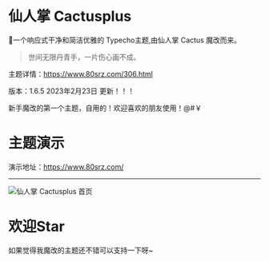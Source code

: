 # 仙人掌 Cactusplus
🌵一个响应式干净和简洁优雅的 Typecho主题,由仙人掌 Cactus 魔改而来。

>世间无限丹青手，一片伤心画不成。


主题详情：https://www.80srz.com/306.html

版本：1.6.5  2023年2月23日  更新！！！

新手魔改的第一个主题，自用的！欢迎喜欢的朋友使用！@#￥


# 主题演示

演示地址：https://www.80srz.com/

----
![仙人掌 Cactusplus 首页](https://s1.ax1x.com/2023/02/19/pSOSlYn.png)

# 欢迎Star

如果觉得我魔改的主题还不错可以支持一下呀~


  [1]: https://github.com/probberechts/hexo-theme-cactus
  [2]: https://alili.tech/
  [3]: https://www.xde.io/
